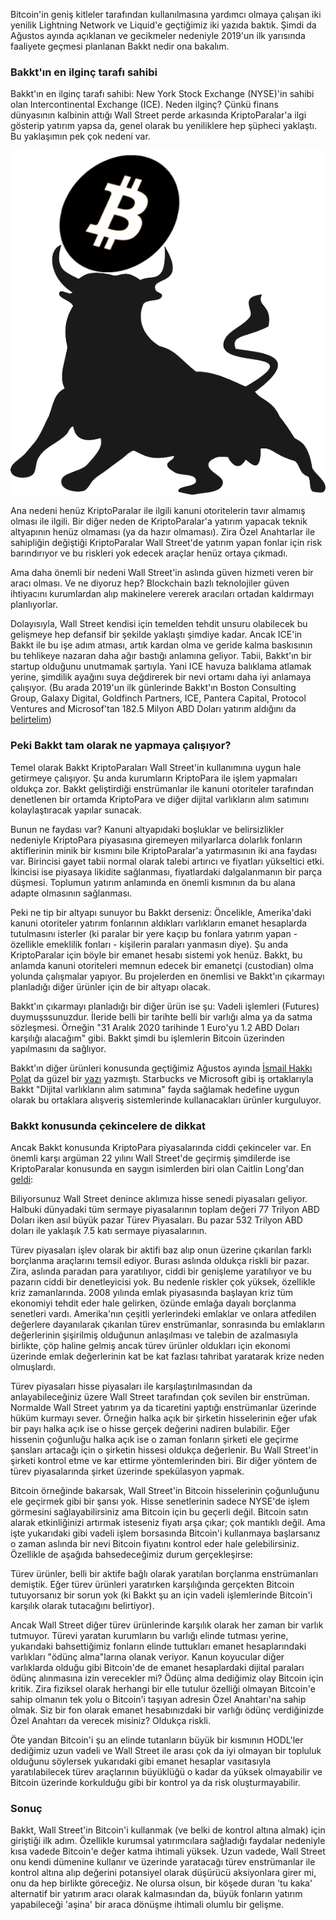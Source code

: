 Bitcoin'in geniş kitleler tarafından kullanılmasına yardımcı olmaya çalışan iki yenilik Lightning Network ve Liquid'e geçtiğimiz iki yazıda baktık. Şimdi da Ağustos ayında açıklanan ve gecikmeler nedeniyle 2019'un ilk yarısında faaliyete geçmesi planlanan Bakkt nedir ona bakalım. 

### Bakkt'ın en ilginç tarafı sahibi

Bakkt'ın en ilginç tarafı sahibi: New York Stock Exchange (NYSE)'in sahibi olan Intercontinental Exchange (ICE). Neden ilginç? Çünkü finans dünyasının kalbinin attığı Wall Street perde arkasında KriptoParalar'a ilgi gösterip yatırım yapsa da, genel olarak  bu yeniliklere hep şüpheci yaklaştı. Bu yaklaşımın pek çok nedeni var. 

![bull-vs-bitcoin-400.png](/assets/bull-vs-bitcoin-400.png)

Ana nedeni henüz KriptoParalar ile ilgili kanuni otoritelerin tavır almamış olması ile ilgili. Bir diğer neden de KriptoParalar'a yatırım yapacak teknik altyapının henüz olmaması (ya da hazır olmaması). Zira Özel Anahtarlar ile sahipliğin değiştiği KriptoParalar Wall Street'de yatırım yapan fonlar için risk barındırıyor ve bu riskleri yok edecek araçlar henüz ortaya çıkmadı. 

Ama daha önemli bir nedeni Wall Street'in aslında güven hizmeti veren bir aracı olması. Ve ne diyoruz hep? Blockchain bazlı teknolojiler güven ihtiyacını kurumlardan alıp makinelere vererek aracıları ortadan kaldırmayı planlıyorlar. 

Dolayısıyla, Wall Street kendisi için temelden tehdit unsuru olabilecek bu gelişmeye hep defansif bir şekilde yaklaştı şimdiye kadar. Ancak ICE'in Bakkt ile bu işe adım atması, artık kardan olma ve geride kalma baskısının bu tehlikeye nazaran daha ağır bastığı anlamına geliyor. Tabii, Bakkt'ın bir startup olduğunu unutmamak şartıyla. Yani ICE havuza balıklama atlamak yerine, şimdilik ayağını suya değdirerek bir nevi ortamı daha iyi anlamaya çalışıyor. (Bu arada 2019'un ilk günlerinde Bakkt'ın Boston Consulting Group, Galaxy Digital, Goldfinch Partners, ICE, Pantera Capital, Protocol Ventures and Microsof'tan 182.5 Milyon ABD Doları yatırım aldığını da [belirtelim](https://www.cryptocurrencyguide.org/ices-crypto-exchange-startup-bakkt-raises-182-mln/))  

### Peki Bakkt tam olarak ne yapmaya çalışıyor?

Temel olarak Bakkt KriptoParaları Wall Street'in kullanımına uygun hale getirmeye çalışıyor. Şu anda kurumların KriptoPara ile işlem yapmaları oldukça zor. Bakkt geliştirdiği enstrümanlar ile kanuni otoriteler tarafından denetlenen bir ortamda KriptoPara ve diğer dijital varlıkların alım satımını kolaylaştıracak yapılar sunacak. 

Bunun ne faydası var? Kanuni altyapıdaki boşluklar ve belirsizlikler nedeniyle KriptoPara piyasasına giremeyen milyarlarca dolarlık fonların aktiflerinin minik bir kısmını bile KriptoParalar'a yatırmasının iki ana faydası var. Birincisi gayet tabii normal olarak talebi artırıcı ve fiyatları yükseltici etki. İkincisi ise piyasaya likidite sağlanması, fiyatlardaki dalgalanmanın bir parça düşmesi. Toplumun yatırım anlamında en önemli kısmının da bu alana adapte olmasının sağlanması. 

Peki ne tip bir altyapı sunuyor bu Bakkt derseniz: Öncelikle, Amerika'daki kanuni otoriteler yatırım fonlarının aldıkları varlıkların emanet hesaplarda tutulmasını isterler (ki paralar bir yere kaçıp bu fonlara yatırım yapan - özellikle emeklilik fonları - kişilerin paraları yanmasın diye). Şu anda KriptoParalar için böyle bir emanet hesabı sistemi yok henüz. Bakkt, bu anlamda kanuni otoriteleri memnun edecek bir emanetçi (custodian) olma yolunda çalışmalar yapıyor. Bu projelerden en önemlisi ve Bakkt'ın çıkarmayı planladığı diğer ürünler için de bir altyapı olacak. 

Bakkt'ın çıkarmayı planladığı bir diğer ürün ise şu: Vadeli işlemleri (Futures) duymuşssunuzdur. İleride belli bir tarihte belli bir varlığı alma ya da satma sözleşmesi. Örneğin "31 Aralık 2020 tarihinde 1 Euro'yu 1.2 ABD Doları karşılığı alacağım" gibi. Bakkt şimdi bu işlemlerin Bitcoin üzerinden yapılmasını da sağlıyor. 

Bakkt'ın diğer ürünleri konusunda geçtiğimiz Ağustos ayında [İsmail Hakkı Polat](https://ismailhpolat.com/) da güzel bir [yazı](https://ismailhpolat.com/bitcoinin-can-simidi-ccbdb84232b8) yazmıştı. Starbucks ve Microsoft gibi iş ortaklarıyla Bakkt "Dijital varlıkların alım satımına" fayda sağlamak hedefine uygun olarak bu ortaklara alışveriş sistemlerinde kullanacakları ürünler kurguluyor. 

### Bakkt konusunda çekincelere de dikkat

Ancak Bakkt konusunda KriptoPara piyasalarında ciddi çekinceler var. En önemli karşı argüman 22 yılını Wall Street'de geçirmiş şimdilerde ise KriptoParalar konusunda en saygın isimlerden biri olan Caitlin Long'dan [geldi](https://www.forbes.com/sites/caitlinlong/2018/08/03/ice-creating-new-cryptocurrency-market-a-double-edged-sword/#17950b51015a):

Biliyorsunuz Wall Street denince aklımıza hisse senedi piyasaları geliyor. Halbuki dünyadaki tüm sermaye piyasalarının toplam değeri 77 Trilyon ABD Doları iken asıl büyük pazar Türev Piyasaları. Bu pazar 532 Trilyon ABD doları ile yaklaşık 7.5 katı sermaye piyasalarının. 

Türev piyasaları işlev olarak bir aktifi baz alıp onun üzerine çıkarılan farklı borçlanma araçlarını temsil ediyor. Burası aslında oldukça riskli bir pazar. Zira, aslında paradan para yaratılıyor, ciddi bir genişleme yaratılıyor ve bu pazarın ciddi bir denetleyicisi yok. Bu nedenle riskler çok yüksek, özellikle kriz zamanlarında. 2008 yılında emlak piyasasında başlayan kriz tüm ekonomiyi tehdit eder hale gelirken, özünde emlağa dayalı borçlanma senetleri vardı. Amerika'nın çeşitli yerlerindeki emlaklar ve onlara atfedilen değerlere dayanılarak çıkarılan türev enstrümanlar, sonrasında bu emlakların değerlerinin şişirilmiş olduğunun anlaşılması ve talebin de azalmasıyla birlikte, çöp haline gelmiş ancak türev ürünler oldukları için ekonomi üzerinde emlak değerlerinin kat be kat fazlası tahribat yaratarak krize neden olmuşlardı. 

Türev piyasaları hisse piyasaları ile karşılaştırılmasından da anlayabileceğiniz üzere Wall Street tarafından çok sevilen bir enstrüman. Normalde Wall Street yatırım ya da ticaretini yaptığı enstrümanlar üzerinde hüküm kurmayı sever. Örneğin halka açık bir şirketin hisselerinin eğer ufak bir payı halka açık ise o hisse gerçek değerini nadiren bulabilir. Eğer hissenin çoğunluğu halka açık ise o zaman fonların şirketi ele geçirme şansları artacağı için o şirketin hissesi oldukça değerlenir. Bu Wall Street'in şirketi kontrol etme ve kar ettirme yöntemlerinden biri. Bir diğer yöntem de türev piyasalarında şirket üzerinde spekülasyon yapmak. 

Bitcoin örneğinde bakarsak, Wall Street'in Bitcoin hisselerinin çoğunluğunu ele geçirmek gibi bir şansı yok. Hisse senetlerinin sadece NYSE'de işlem görmesini sağlayabilirsiniz ama Bitcoin için bu geçerli değil. Bitcoin satın alarak etkinliğinizi artırmak isteseniz fiyatı arşa çıkar; çok mantıklı değil. Ama işte yukarıdaki gibi vadeli işlem borsasında Bitcoin'i kullanmaya başlarsanız o zaman aslında bir nevi Bitcoin fiyatını kontrol eder hale gelebilirsiniz. Özellikle de aşağıda bahsedeceğimiz durum gerçekleşirse:

Türev ürünler, belli bir aktife bağlı olarak yaratılan borçlanma enstrümanları demiştik. Eğer türev ürünleri yaratırken karşılığında gerçekten Bitcoin tutuyorsanız bir sorun yok (ki Bakkt şu an için vadeli işlemlerinde Bitcoin'i karşılık olarak tutacağını belirtiyor). 

Ancak Wall Street diğer türev ürünlerinde karşılık olarak her zaman bir varlık tutmuyor. Türevi yaratan kurumların bu varlığı elinde tutması yerine, yukarıdaki bahsettiğimiz fonların elinde tuttukları emanet hesaplarındaki varlıkları "ödünç alma"larına olanak veriyor. Kanun koyucular diğer varlıklarda olduğu gibi Bitcoin'de de emanet hesaplardaki dijital paraları ödünç alınmasına izin verecekler mi? Ödünç alma dediğimiz olay Bitcoin için kritik. Zira fiziksel olarak herhangi bir elle tutulur özelliği olmayan Bitcoin'e sahip olmanın tek yolu o Bitcoin'i taşıyan adresin Özel Anahtarı'na sahip olmak. Siz bir fon olarak emanet hesabınızdaki bir varlığı ödünç verdiğinizde Özel Anahtarı da verecek misiniz? Oldukça riskli. 

Öte yandan Bitcoin'i şu an elinde tutanların büyük bir kısmının HODL'ler dediğimiz uzun vadeli ve Wall Street ile arası çok da iyi olmayan bir topluluk olduğunu söylersek yukarıdaki gibi emanet hesaplar vasıtasıyla yaratılabilecek türev araçlarının büyüklüğü o kadar da yüksek olmayabilir ve Bitcoin üzerinde korkulduğu gibi bir kontrol ya da risk oluşturmayabilir.  

### Sonuç
Bakkt, Wall Street'in Bitcoin'i kullanmak (ve belki de kontrol altına almak) için giriştiği ilk adım. Özellikle kurumsal yatırımcılara sağladığı faydalar nedeniyle kısa vadede Bitcoin'e değer katma ihtimali yüksek. Uzun vadede, Wall Street onu kendi dümenine kullanır ve üzerinde yaratacağı türev enstrümanlar ile kontrol altına alıp değerini potansiyel olarak düşürücü aksiyonlara girer mi, onu da hep birlikte göreceğiz. Ne olursa olsun, bir köşede duran 'tu kaka' alternatif bir yatırım aracı olarak kalmasından da, büyük fonların yatırım yapabileceği 'aşina' bir araca dönüşme ihtimali olumlu bir gelişme. 
